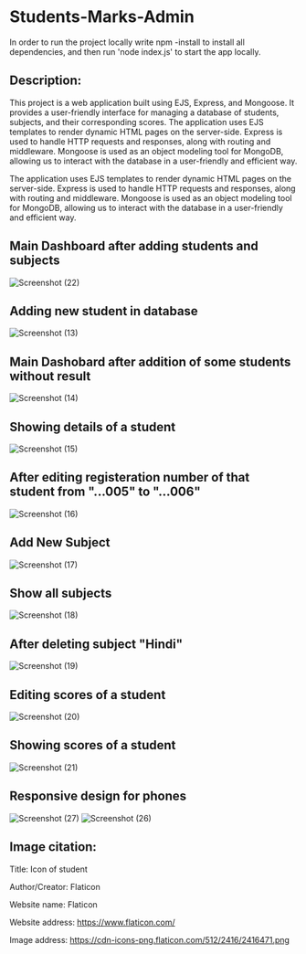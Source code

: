 # Students-Marks-Admin
In order to run the project locally write npm -install to install all dependencies, and then run 'node index.js' to start the app locally.
## Description:
This project is a web application built using EJS, Express, and Mongoose. It provides a user-friendly interface for managing a database of students, subjects, and their corresponding scores.
The application uses EJS templates to render dynamic HTML pages on the server-side. Express is used to handle HTTP requests and responses, along with routing and middleware. Mongoose is used as an object modeling tool for MongoDB, allowing us to interact with the database in a user-friendly and efficient way.

The application uses EJS templates to render dynamic HTML pages on the server-side. Express is used to handle HTTP requests and responses, along with routing and middleware. Mongoose is used as an object modeling tool for MongoDB, allowing us to interact with the database in a user-friendly and efficient way.
## Main Dashboard after adding students and subjects
![Screenshot (22)](https://user-images.githubusercontent.com/97730783/225975447-23da0d81-c028-4ef1-92ef-893f25571409.png)
## Adding new student in database 
![Screenshot (13)](https://user-images.githubusercontent.com/97730783/225975587-35fdb1aa-6786-4b1d-9ac0-802d3391e759.png)
## Main Dashobard after addition of some students without result
![Screenshot (14)](https://user-images.githubusercontent.com/97730783/225975820-601b9059-fbf0-41b5-8db6-c88a7818fe8e.png)
## Showing details of a student
![Screenshot (15)](https://user-images.githubusercontent.com/97730783/225975962-781b84a7-8efb-479a-9491-a45b059452ab.png)
## After editing registeration number of that student from "...005" to "...006" 
![Screenshot (16)](https://user-images.githubusercontent.com/97730783/225976076-a4c2b073-0485-45a4-9d51-28fc26cba570.png)
## Add New Subject
![Screenshot (17)](https://user-images.githubusercontent.com/97730783/225976323-bc154f2b-0a49-4158-8962-3eb51109808d.png)
## Show all subjects
![Screenshot (18)](https://user-images.githubusercontent.com/97730783/225976390-b45ea0a6-4e7e-48c3-bb5b-645f57000545.png)
## After deleting subject "Hindi"
![Screenshot (19)](https://user-images.githubusercontent.com/97730783/225976452-4878963e-34c4-4e05-aabb-eca99fd0521d.png)
## Editing scores of a student
![Screenshot (20)](https://user-images.githubusercontent.com/97730783/225976573-00d32cbc-c873-4bf2-bd9a-db936e6eb671.png)
## Showing scores of a student
![Screenshot (21)](https://user-images.githubusercontent.com/97730783/225976668-ef3505db-c61e-4de3-9e0a-b69d88157a64.png)
## Responsive design for phones
![Screenshot (27)](https://user-images.githubusercontent.com/97730783/225976930-b8fb41c9-c502-4574-a68e-10b3e8622949.png)
![Screenshot (26)](https://user-images.githubusercontent.com/97730783/225976945-456a664c-4b35-4218-84a7-b57707b86b88.png)
## Image citation:
Title: Icon of student

Author/Creator: Flaticon

Website name: Flaticon

Website address: https://www.flaticon.com/

Image address: https://cdn-icons-png.flaticon.com/512/2416/2416471.png

